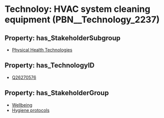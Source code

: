 # Technoloy: __HVAC system cleaning equipment__ (PBN__Technology_2237)

## Property: has_StakeholderSubgroup

* [Physical Health Technologies](PBN__TechSubgroup_59)

## Property: has_TechnologyID

* [Q26270576](Q26270576)

## Property: has_StakeholderGroup

* [Wellbeing](PBN__TechGroup_2)
* [Hygiene protocols](PBN__TechGroup_9)

